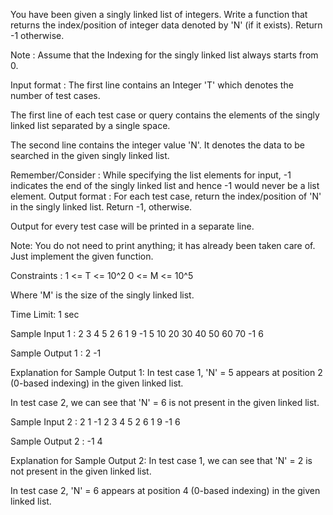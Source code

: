 You have been given a singly linked list of integers. Write a function that returns the index/position of integer data denoted by 'N' (if it exists). Return -1 otherwise.

Note :
Assume that the Indexing for the singly linked list always starts from 0.

Input format :
The first line contains an Integer 'T' which denotes the number of test cases. 

The first line of each test case or query contains the elements of the singly linked list separated by a single space. 

The second line contains the integer value 'N'. It denotes the data to be searched in the given singly linked list.

Remember/Consider :
While specifying the list elements for input, -1 indicates the end of the singly linked list and hence -1 would never be a list element.
Output format :
For each test case, return the index/position of 'N' in the singly linked list. Return -1, otherwise.

Output for every test case will be printed in a separate line.

Note:
You do not need to print anything; it has already been taken care of. Just implement the given function.

Constraints :
1 <= T <= 10^2
0 <= M <= 10^5

Where 'M' is the size of the singly linked list.

Time Limit: 1 sec

Sample Input 1 :
2
3 4 5 2 6 1 9 -1
5
10 20 30 40 50 60 70 -1
6

Sample Output 1 :
2
-1

Explanation for Sample Output 1:
In test case 1, 'N' = 5 appears at position 2 (0-based indexing) in the given linked list.

In test case 2, we can see that 'N' = 6 is not present in the given linked list.

Sample Input 2 :
2
1 -1
2
3 4 5 2 6 1 9 -1
6

Sample Output 2 :
-1
4

Explanation for Sample Output 2:
In test case 1, we can see that 'N' = 2 is not present in the given linked list.

In test case 2, 'N' = 6 appears at position 4 (0-based indexing) in the given linked list.
